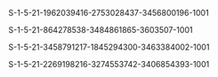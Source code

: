 S-1-5-21-1962039416-2753028437-3456800196-1001

S-1-5-21-864278538-3484861865-3603507-1001

S-1-5-21-3458791217-1845294300-3463384002-1001

S-1-5-21-2269198216-3274553742-3406854393-1001
